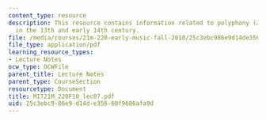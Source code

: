 ```yaml
---
content_type: resource
description: This resource contains information related to polyphony (and some monophony)
  in the 13th and early 14th century.
file: /media/courses/21m-220-early-music-fall-2010/25c3ebc986e9d14de35660f9606afa9d_MIT21M_220F10_lec07.pdf
file_type: application/pdf
learning_resource_types:
- Lecture Notes
ocw_type: OCWFile
parent_title: Lecture Notes
parent_type: CourseSection
resourcetype: Document
title: MIT21M_220F10_lec07.pdf
uid: 25c3ebc9-86e9-d14d-e356-60f9606afa9d
---
```

